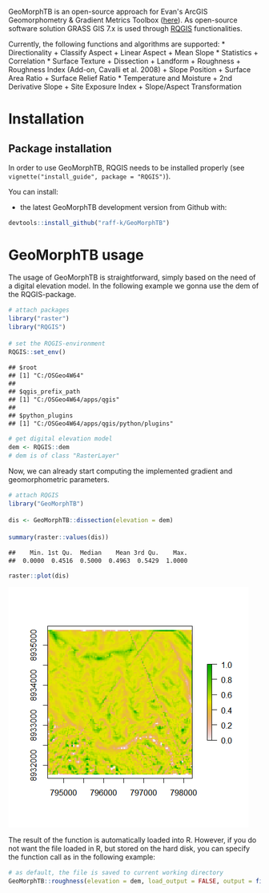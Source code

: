 
<!-- README.md is generated from README.Rmd. Please edit that file -->
GeoMorphTB is an open-source approach for Evan's ArcGIS Geomorphometry & Gradient Metrics Toolbox ([here](http://evansmurphy.wixsite.com/evansspatial/arcgis-gradient-metrics-toolbox)). As open-source software solution GRASS GIS 7.x is used through [RQGIS](https://github.com/jannes-m/RQGIS) functionalities.

Currently, the following functions and algorithms are supported: \* Directionality + Classify Aspect + Linear Aspect + Mean Slope \* Statistics + Correlation \* Surface Texture + Dissection + Landform + Roughness + Roughness Index (Add-on, Cavalli et al. 2008) + Slope Position + Surface Area Ratio + Surface Relief Ratio \* Temperature and Moisture + 2nd Derivative Slope + Site Exposure Index + Slope/Aspect Transformation

Installation
============

Package installation
--------------------

In order to use GeoMorphTB, RQGIS needs to be installed properly (see `vignette("install_guide", package = "RQGIS")`).

You can install:

-   the latest GeoMorphTB development version from Github with:

``` r
devtools::install_github("raff-k/GeoMorphTB")
```

GeoMorphTB usage
================

The usage of GeoMorphTB is straightforward, simply based on the need of a digital elevation model. In the following example we gonna use the dem of the RQGIS-package.

``` r
# attach packages
library("raster")
library("RQGIS")

# set the RQGIS-environment
RQGIS::set_env()
```

    ## $root
    ## [1] "C:/OSGeo4W64"
    ## 
    ## $qgis_prefix_path
    ## [1] "C:/OSGeo4W64/apps/qgis"
    ## 
    ## $python_plugins
    ## [1] "C:/OSGeo4W64/apps/qgis/python/plugins"

``` r
# get digital elevation model 
dem <- RQGIS::dem
# dem is of class "RasterLayer"
```

Now, we can already start computing the implemented gradient and geomorphometric parameters.

``` r
# attach RQGIS
library("GeoMorphTB")

dis <- GeoMorphTB::dissection(elevation = dem)

summary(raster::values(dis))
```

    ##    Min. 1st Qu.  Median    Mean 3rd Qu.    Max. 
    ##  0.0000  0.4516  0.5000  0.4963  0.5429  1.0000

``` r
raster::plot(dis)
```

![](README_files/figure-markdown_github/unnamed-chunk-2-1.png)

The result of the function is automatically loaded into R. However, if you do not want the file loaded in R, but stored on the hard disk, you can specify the function call as in the following example:

``` r
# as default, the file is saved to current working directory
GeoMorphTB::roughness(elevation = dem, load_output = FALSE, output = file.path(tempdir(), "roughness.tif"))
```

